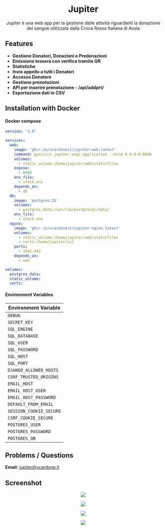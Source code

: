 <h1 align="center">Jupiter</h1>
<p align="center">Jupiter è una web app per la gestione delle attività riguardanti la donazione del sangue utilizzata dalla Croce Rossa Italiana di Avola

## Features
- **Gestione Donatori, Donazioni e Predonazioni**
- **Emissione tessera con verifica tramite QR**
- **Statistiche**
- **Invio appello a tutti i Donatori**
- **Accesso Donatore**
- **Gestione prenotazioni**
- **API per inserire prenotazione - /api/addprt/**
- **Esportazione dati in CSV**

## Installation with Docker
#### Docker compose
```yaml
version: "3.8"

services:
  web:
    image: 'ghcr.io/vcardoneit/jupiter-web:latest'
    command: gunicorn jupiter.wsgi:application --bind 0.0.0.0:8000
    volumes:
      - static_volume:/home/jupiter/web/staticfiles
    expose:
      - 8000
    env_file:
      - stack.env
    depends_on:
      - db
  db:
    image: 'postgres:15'
    volumes:
      - postgres_data:/var/lib/postgresql/data/
    env_file:
      - stack.env
  nginx:
    image: 'ghcr.io/vcardoneit/jupiter-nginx:latest'
    volumes:
      - static_volume:/home/jupiter/web/staticfiles
      - certs:/home/jupiter/ssl
    ports:
      - 1642:443
    depends_on:
      - web

volumes:
  postgres_data:
  static_volume:
  certs:
```

#### Environment Variables
| Environment Variable  |
| ------------- |
| `DEBUG` |
| `SECRET_KEY` |
| `SQL_ENGINE` |
| `SQL_DATABASE` |
| `SQL_USER` |
| `SQL_PASSWORD` |
| `SQL_HOST` |
| `SQL_PORT` |
| `DJANGO_ALLOWED_HOSTS` |
| `CSRF_TRUSTED_ORIGINS` |
| `EMAIL_HOST` |
| `EMAIL_HOST_USER` |
| `EMAIL_HOST_PASSWORD` |
| `DEFAULT_FROM_EMAIL` |
| `SESSION_COOKIE_SECURE` |
| `CSRF_COOKIE_SECURE` |
| `POSTGRES_USER` |
| `POSTGRES_PASSWORD` |
| `POSTGRES_DB` |

## Problems / Questions
<b>Email:</b> jupiter@vcardone.it

## Screenshot
<p align="center"><img src="https://i.imgur.com/qSCCRDQ.png"></p>
<p align="center"><img src="https://i.imgur.com/DEfwXzI.png"></p>
<p align="center"><img src="https://i.imgur.com/AfWo6JU.png"></p>
<p align="center"><img src="https://i.imgur.com/gngm488.png"></p>
